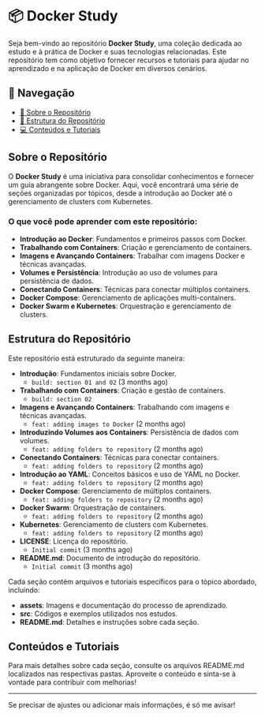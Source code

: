 # 📦 Docker Study

Seja bem-vindo ao repositório __Docker Study__, uma coleção dedicada ao estudo e à prática de Docker e suas tecnologias relacionadas. Este repositório tem como objetivo fornecer recursos e tutoriais para ajudar no aprendizado e na aplicação de Docker em diversos cenários.

## 📌 Navegação

- [📝 Sobre o Repositório](#sobre-o-repositório)
- [📂 Estrutura do Repositório](#estrutura-do-repositório)
- [💻 Conteúdos e Tutoriais](#conteúdos-e-tutoriais)

## Sobre o Repositório

O __Docker Study__ é uma iniciativa para consolidar conhecimentos e fornecer um guia abrangente sobre Docker. Aqui, você encontrará uma série de seções organizadas por tópicos, desde a introdução ao Docker até o gerenciamento de clusters com Kubernetes.

### O que você pode aprender com este repositório:
- __Introdução ao Docker__: Fundamentos e primeiros passos com Docker.
- __Trabalhando com Containers__: Criação e gerenciamento de containers.
- __Imagens e Avançando Containers__: Trabalhar com imagens Docker e técnicas avançadas.
- __Volumes e Persistência__: Introdução ao uso de volumes para persistência de dados.
- __Conectando Containers__: Técnicas para conectar múltiplos containers.
- __Docker Compose__: Gerenciamento de aplicações multi-containers.
- __Docker Swarm e Kubernetes__: Orquestração e gerenciamento de clusters.

## Estrutura do Repositório

Este repositório está estruturado da seguinte maneira:

- **Introdução**: Fundamentos iniciais sobre Docker.
  - `build: section 01 and 02` (3 months ago)
- **Trabalhando com Containers**: Criação e gestão de containers.
  - `build: section 02`
- **Imagens e Avançando Containers**: Trabalhando com imagens e técnicas avançadas.
  - `feat: adding images to Docker` (2 months ago)
- **Introduzindo Volumes aos Containers**: Persistência de dados com volumes.
  - `feat: adding folders to repository` (2 months ago)
- **Conectando Containers**: Técnicas para conectar containers.
  - `feat: adding folders to repository` (2 months ago)
- **Introdução ao YAML**: Conceitos básicos e uso de YAML no Docker.
  - `feat: adding folders to repository` (2 months ago)
- **Docker Compose**: Gerenciamento de múltiplos containers.
  - `feat: adding folders to repository` (2 months ago)
- **Docker Swarm**: Orquestração de containers.
  - `feat: adding folders to repository` (2 months ago)
- **Kubernetes**: Gerenciamento de clusters com Kubernetes.
  - `feat: adding folders to repository` (2 months ago)
- **LICENSE**: Licença do repositório.
  - `Initial commit` (3 months ago)
- **README.md**: Documento de introdução do repositório.
  - `Initial commit` (3 months ago)

Cada seção contém arquivos e tutoriais específicos para o tópico abordado, incluindo:
- __assets__: Imagens e documentação do processo de aprendizado.
- __src__: Códigos e exemplos utilizados nos estudos.
- __README.md__: Detalhes e instruções sobre cada seção.

## Conteúdos e Tutoriais

Para mais detalhes sobre cada seção, consulte os arquivos README.md localizados nas respectivas pastas. Aproveite o conteúdo e sinta-se à vontade para contribuir com melhorias!

---

Se precisar de ajustes ou adicionar mais informações, é só me avisar!
